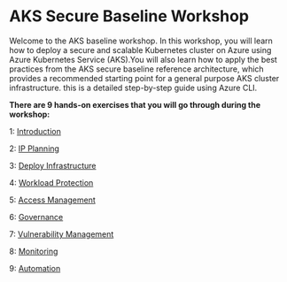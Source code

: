 # AKS Secure Baseline Workshop

Welcome to the AKS baseline workshop. In this workshop, you will learn how to deploy a secure and scalable Kubernetes cluster on Azure using Azure Kubernetes Service (AKS).You will also learn how to apply the best practices from the AKS secure baseline reference architecture, which provides a recommended starting point for a general purpose AKS cluster infrastructure. this is a detailed step-by-step guide using Azure CLI.


**There are 9 hands-on exercises that you will go through during the workshop:**

1: <a href="https://github.com/pelithne/AKS_Security_and_monitoring/blob/main/01-introduction.md">Introduction</a>

2: <a href="https://github.com/pelithne/AKS_Security_and_monitoring/blob/main/02-ip-planning.md">IP Planning</a>

3: <a href="https://github.com/pelithne/AKS_Security_and_monitoring/blob/main/03-Deploy-infrastructure.md">Deploy Infrastructure</a>

4: <a href="https://github.com/pelithne/AKS_Security_and_monitoring/blob/main/04-workload-protection.md">Workload Protection</a>

5: <a href="https://github.com/pelithne/AKS_Security_and_monitoring/blob/main/05-access-management.md">Access Management</a>

6: <a href="https://github.com/pelithne/AKS_Security_and_monitoring/blob/main/06-governance.md">Governance</a>

7: <a href="https://github.com/pelithne/AKS_Security_and_monitoring/blob/main/07-vulnerability-management.md">Vulnerability Management</a>

8: <a href="https://github.com/pelithne/AKS_Security_and_monitoring/blob/main/08-monitoring.md">Monitoring</a>

9: <a href="https://github.com/pelithne/AKS_Security_and_monitoring/blob/main/09-automation.md">Automation</a>